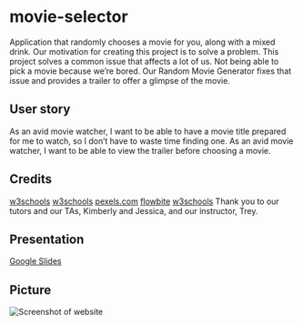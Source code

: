 # movie-selector
Application that randomly chooses a movie for you, along with a mixed drink.
Our motivation for creating this project is to solve a problem. This project solves a common issue that affects a lot of us. Not being able to pick a movie because we’re bored. Our Random Movie Generator fixes that issue and provides a trailer to offer a glimpse of the movie. 

## User story 
As an avid movie watcher, I want to be able to have a movie title prepared for me to watch, so I don’t have to waste time finding one.
As an avid movie watcher, I want to be able to view the trailer before choosing a movie.

## Credits
[w3schools](https://www.w3schools.com/howto/howto_js_dropdown.asp)
[w3schools](https://www.w3schools.com/css/css3_images.asp)
[pexels.com](https://www.pexels.com/search/filmmaker%20blue/)
[flowbite](https://flowbite.com/docs/components/)
[w3schools](https://www.w3schools.com/htmL/html_images_background.asp)
Thank you to our tutors and our TAs, Kimberly and Jessica, and our instructor, Trey.

## Presentation
[Google Slides](https://docs.google.com/presentation/d/1BC5DIvuryNcqtn5lrjK4RN62Cbwj-2bbhAkF-kPF_AI/edit#slide=id.g25dae11cf9d_0_248)

## Picture
![Screenshot of website](assets\_Users_lukehevey_bootcamp_movie-selector_index.html.png)
